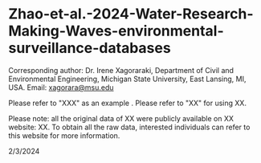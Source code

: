 # Zhao-et-al.-2024-Water-Research-Making-Waves-environmental-surveillance-databases

Corresponding author: Dr. Irene Xagoraraki, Department of Civil and Environmental Engineering, Michigan State University, East Lansing, MI, USA. Email: xagorara@msu.edu 

Please refer to "XXX" as an example . 
Please refer to "XX" for using XX. 

Please note: all the original data of XX were publicly available on XX website: XX. To obtain all the raw data, interested individuals can refer to this website for more information.

2/3/2024
